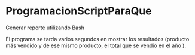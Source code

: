 # ProgramacionScriptParaQue
Generar reporte utilizando Bash

El programa se tarda varios segundos en mostrar los resultados (producto más vendido y de ese mismo producto, el total que se vendió en el año ).